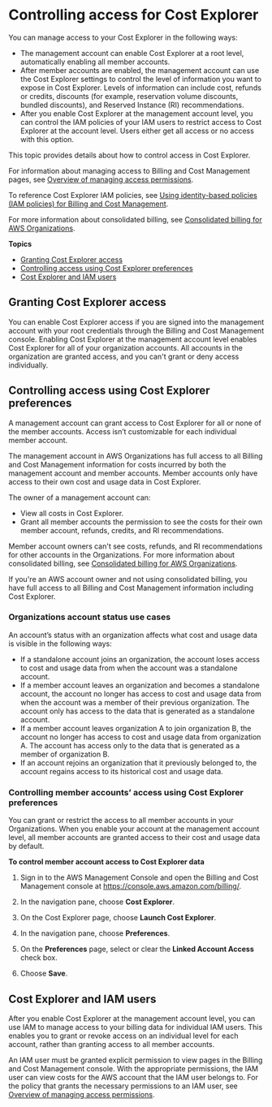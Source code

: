 # Controlling access for Cost Explorer<a name="ce-access"></a>

You can manage access to your Cost Explorer in the following ways:
+ The management account can enable Cost Explorer at a root level, automatically enabling all member accounts\.
+ After member accounts are enabled, the management account can use the Cost Explorer settings to control the level of information you want to expose in Cost Explorer\. Levels of information can include cost, refunds or credits, discounts \(for example, reservation volume discounts, bundled discounts\), and Reserved Instance \(RI\) recommendations\.
+ After you enable Cost Explorer at the management account level, you can control the IAM policies of your IAM users to restrict access to Cost Explorer at the account level\. Users either get all access or no access with this option\.

This topic provides details about how to control access in Cost Explorer\.

For information about managing access to Billing and Cost Management pages, see [Overview of managing access permissions](control-access-billing.md)\. 

To reference Cost Explorer IAM policies, see [Using identity\-based policies \(IAM policies\) for Billing and Cost Management](billing-permissions-ref.md)\.

For more information about consolidated billing, see [Consolidated billing for AWS Organizations](consolidated-billing.md)\.

**Topics**
+ [Granting Cost Explorer access](#grant-ce-access)
+ [Controlling access using Cost Explorer preferences](#ce-controlling-access)
+ [Cost Explorer and IAM users](#ce-iam-users)

## Granting Cost Explorer access<a name="grant-ce-access"></a>

You can enable Cost Explorer access if you are signed into the management account with your root credentials through the Billing and Cost Management console\. Enabling Cost Explorer at the management account level enables Cost Explorer for all of your organization accounts\. All accounts in the organization are granted access, and you can't grant or deny access individually\.

## Controlling access using Cost Explorer preferences<a name="ce-controlling-access"></a>

A management account can grant access to Cost Explorer for all or none of the member accounts\. Access isn’t customizable for each individual member account\.

The management account in AWS Organizations has full access to all Billing and Cost Management information for costs incurred by both the management account and member accounts\. Member accounts only have access to their own cost and usage data in Cost Explorer\.

The owner of a management account can:
+ View all costs in Cost Explorer\.
+ Grant all member accounts the permission to see the costs for their own member account, refunds, credits, and RI recommendations\.

Member account owners can't see costs, refunds, and RI recommendations for other accounts in the Organizations\. For more information about consolidated billing, see [Consolidated billing for AWS Organizations](consolidated-billing.md)\.

If you're an AWS account owner and not using consolidated billing, you have full access to all Billing and Cost Management information including Cost Explorer\.

### Organizations account status use cases<a name="ce-ao-usecases"></a>

An account’s status with an organization affects what cost and usage data is visible in the following ways:
+ If a standalone account joins an organization, the account loses access to cost and usage data from when the account was a standalone account\.
+ If a member account leaves an organization and becomes a standalone account, the account no longer has access to cost and usage data from when the account was a member of their previous organization\. The account only has access to the data that is generated as a standalone account\.
+ If a member account leaves organization A to join organization B, the account no longer has access to cost and usage data from organization A\. The account has access only to the data that is generated as a member of organization B\.
+ If an account rejoins an organization that it previously belonged to, the account regains access to its historical cost and usage data\.

### Controlling member accounts’ access using Cost Explorer preferences<a name="ce-controlling-member-settings"></a>

You can grant or restrict the access to all member accounts in your Organizations\. When you enable your account at the management account level, all member accounts are granted access to their cost and usage data by default\.<a name="control-members-access"></a>

**To control member account access to Cost Explorer data**

1. Sign in to the AWS Management Console and open the Billing and Cost Management console at [https://console\.aws\.amazon\.com/billing/](https://console.aws.amazon.com/billing/)\.

1. In the navigation pane, choose **Cost Explorer**\.

1. On the Cost Explorer page, choose **Launch Cost Explorer**\.

1. In the navigation pane, choose **Preferences**\.

1. On the **Preferences** page, select or clear the **Linked Account Access** check box\.

1. Choose **Save**\.

## Cost Explorer and IAM users<a name="ce-iam-users"></a>

After you enable Cost Explorer at the management account level, you can use IAM to manage access to your billing data for individual IAM users\. This enables you to grant or revoke access on an individual level for each account, rather than granting access to all member accounts\.

An IAM user must be granted explicit permission to view pages in the Billing and Cost Management console\. With the appropriate permissions, the IAM user can view costs for the AWS account that the IAM user belongs to\. For the policy that grants the necessary permissions to an IAM user, see [Overview of managing access permissions](control-access-billing.md)\. 